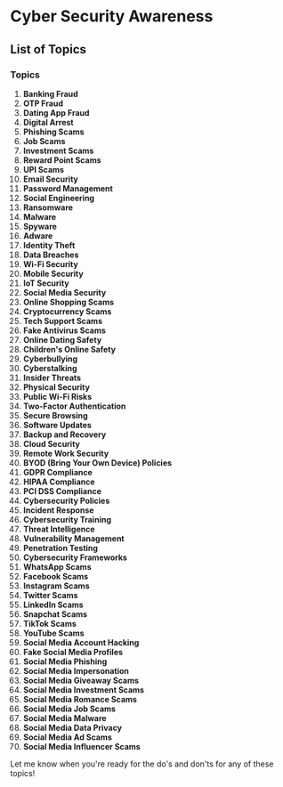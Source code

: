 # Cyber Security Awareness

## List of Topics

### Topics

1. **Banking Fraud**
2. **OTP Fraud**
3. **Dating App Fraud**
4. **Digital Arrest**
5. **Phishing Scams**
6. **Job Scams**
7. **Investment Scams**
8. **Reward Point Scams**
9. **UPI Scams**
10. **Email Security**
11. **Password Management**
12. **Social Engineering**
13. **Ransomware**
14. **Malware**
15. **Spyware**
16. **Adware**
17. **Identity Theft**
18. **Data Breaches**
19. **Wi-Fi Security**
20. **Mobile Security**
21. **IoT Security**
22. **Social Media Security**
23. **Online Shopping Scams**
24. **Cryptocurrency Scams**
25. **Tech Support Scams**
26. **Fake Antivirus Scams**
27. **Online Dating Safety**
28. **Children's Online Safety**
29. **Cyberbullying**
30. **Cyberstalking**
31. **Insider Threats**
32. **Physical Security**
33. **Public Wi-Fi Risks**
34. **Two-Factor Authentication**
35. **Secure Browsing**
36. **Software Updates**
37. **Backup and Recovery**
38. **Cloud Security**
39. **Remote Work Security**
40. **BYOD (Bring Your Own Device) Policies**
41. **GDPR Compliance**
42. **HIPAA Compliance**
43. **PCI DSS Compliance**
44. **Cybersecurity Policies**
45. **Incident Response**
46. **Cybersecurity Training**
47. **Threat Intelligence**
48. **Vulnerability Management**
49. **Penetration Testing**
50. **Cybersecurity Frameworks**
51. **WhatsApp Scams**
52. **Facebook Scams**
53. **Instagram Scams**
54. **Twitter Scams**
55. **LinkedIn Scams**
56. **Snapchat Scams**
57. **TikTok Scams**
58. **YouTube Scams**
59. **Social Media Account Hacking**
60. **Fake Social Media Profiles**
61. **Social Media Phishing**
62. **Social Media Impersonation**
63. **Social Media Giveaway Scams**
64. **Social Media Investment Scams**
65. **Social Media Romance Scams**
66. **Social Media Job Scams**
67. **Social Media Malware**
68. **Social Media Data Privacy**
69. **Social Media Ad Scams**
70. **Social Media Influencer Scams**

Let me know when you're ready for the do's and don'ts for any of these topics!

